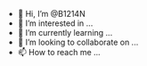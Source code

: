 - 👋 Hi, I’m @B1214N
- 👀 I’m interested in ...
- 🌱 I’m currently learning ...
- 💞️ I’m looking to collaborate on ...
- 📫 How to reach me ...

<!---
B1214N/B1214N is a ✨ special ✨ repository because its `README.md` (this file) appears on your GitHub profile.
You can click the Preview link to take a look at your changes.
--->
